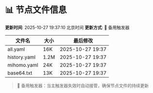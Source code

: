 # 📊 节点文件信息

**更新时间**: 2025-10-27 19:37:10 北京时间
**更新方式**: 🔄 备用触发器

| 文件名 | 大小 | 最后修改 |
|--------|------|----------|
| all.yaml | 16K | 2025-10-27 19:37 |
| history.yaml | 1.2M | 2025-10-27 19:37 |
| mihomo.yaml | 24K | 2025-10-27 19:37 |
| base64.txt | 13K | 2025-10-27 19:37 |

> 🔄 备用触发器：当主触发器失效时自动接管，确保节点文件的持续更新

